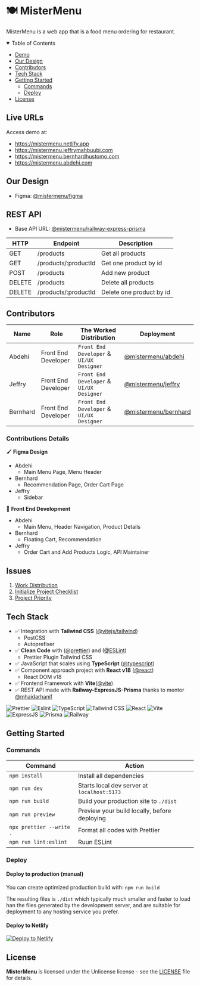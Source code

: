 # 🍽️ MisterMenu

MisterMenu is a web app that is a food menu ordering for restaurant.

<details open>
<summary> Table of Contents </summary>

- [Demo](#demo)
- [Our Design](#our-design)
- [Contributors](#contributors)
- [Tech Stack](#tech-stack)
- [Getting Started](#getting-started)
  - [Commands](#commands)
  - [Deploy](#deploy)
- [License](#license)

</details>

## Live URLs

Access demo at:

- <https://mistermenu.netlify.app>
- <https://mistermenu.jeffrymahbuubi.com>
- <https://mistermenu.bernhardhustomo.com>
- <https://mistermenu.abdehi.com>

## Our Design

- Figma: [@mistermenu/figma](https://www.figma.com/file/R2vcyMmktVMeFGhRPJpPT9/Mister-Menu)

## REST API

- Base API URL: [@mistermenu/railway-express-prisma](https://mistermenu-api.up.railway.app)

| HTTP   | Endpoint             | Description              |
| ------ | -------------------- | ------------------------ |
| GET    | /products            | Get all products         |
| GET    | /products/:productId | Get one product by id    |
| POST   | /products            | Add new product          |
| DELETE | /products            | Delete all products      |
| DELETE | /products/:productId | Delete one product by id |

## Contributors

| Name     | Role                | The Worked Distribution                  | Deployment                                                     |
| -------- | ------------------- | ---------------------------------------- | -------------------------------------------------------------- |
| Abdehi   | Front End Developer | `Front End Developer` & `UI/UX Designer` | [@mistermenu/abdehi](https://mistermenu.abdehi.com)            |
| Jeffry   | Front End Developer | `Front End Developer` & `UI/UX Designer` | [@mistermenu/jeffry](https://mistermenu.jeffrymahbuubi.com)    |
| Bernhard | Front End Developer | `Front End Developer` & `UI/UX Designer` | [@mistermenu/bernhard](https://mistermenu.bernhardhustomo.com) |

### Contributions Details

🖌️ **Figma Design**

- Abdehi
  - Main Menu Page, Menu Header
- Bernhard
  - Recommendation Page, Order Cart Page
- Jeffry
  - Sidebar

🧠 **Front End Development**

- Abdehi
  - Main Menu, Header Navigation, Product Details
- Bernhard
  - Floating Cart, Recommendation
- Jeffry
  - Order Cart and Add Products Logic, API Maintainer

## Issues

1. [Work Distribution](https://github.com/mistermenu/mistermenu/issues/1)
2. [Initialize Project Checklist](https://github.com/mistermenu/mistermenu/issues/2)
3. [Project Priority](https://github.com/mistermenu/mistermenu/issues/3)

## Tech Stack

- ✅ Integration with **Tailwind CSS** ([@vitejs/tailwind](https://tailwindcss.com/docs/guides/vite))
  - PostCSS
  - Autoprefixer
- ✅ **Clean Code** with ([@prettier](https://prettier.io/docs/en/install.html)) and ([@ESLint](https://eslint.org/))
  - Prettier Plugin Tailwind CSS
- ✅ JavaScript that scales using **TypeScript** ([@typescript](https://www.typescriptlang.org/docs/handbook/intro.html))
- ✅ Component approach project with **React v18** ([@react](https://create-react-app.dev/docs/getting-started/))
  - React DOM v18
- ✅ Frontend Framework with **Vite**([@vite](https://vitejs.dev/guide/))
- ✅ REST API made with **Railway-ExpressJS-Prisma** thanks to mentor [@mhaidarhanif](https://github.com/mhaidarhanif)

![Prettier](https://img.shields.io/badge/prettier-1A2C34?style=for-the-badge&logo=prettier&logoColor=F7BA3E)
![Eslint](https://img.shields.io/badge/eslint-3A33D1?style=for-the-badge&logo=eslint&logoColor=white)
![TypeScript](https://img.shields.io/badge/TypeScript-007ACC?style=for-the-badge&logo=typescript&logoColor=white)
![Tailwind CSS](https://img.shields.io/badge/Tailwind_CSS-38B2AC?style=for-the-badge&logo=tailwind-css&logoColor=white)
![React](https://img.shields.io/badge/React-20232A?style=for-the-badge&logo=react&logoColor=61DAFB)
![Vite](https://img.shields.io/badge/Vite-B73BFE?style=for-the-badge&logo=vite&logoColor=FFD62E)
![ExpressJS](https://img.shields.io/badge/Express.js-000000?style=for-the-badge&logo=express&logoColor=white)
![Prisma](https://img.shields.io/badge/Prisma-3982CE?style=for-the-badge&logo=Prisma&logoColor=white)
![Railway](https://img.shields.io/badge/Railway-131415?style=for-the-badge&logo=railway&logoColor=white)

## Getting Started

### Commands

| Command                  | Action                                       |
| ------------------------ | -------------------------------------------- |
| `npm install`            | Install all dependencies                     |
| `npm run dev`            | Starts local dev server at `localhost:5173`  |
| `npm run build`          | Build your production site to `./dist`       |
| `npm run preview`        | Preview your build locally, before deploying |
| `npx prettier --write .` | Format all codes with Prettier               |
| `npm run lint:eslint`    | Ruun ESLint                                  |

### Deploy

#### Deploy to production (manual)

You can create optimized production build with:
`npm run build`

The resulting files is `./dist` which typically much smaller and faster to load han the files generated by the development server, and are suitable for deployment to any hosting service you prefer.

#### Deploy to Netlify

[![Deploy to Netlify](https://www.netlify.com/img/deploy/button.svg)](https://app.netlify.com/start/deploy?repository=https://github.com/mistermenu/mistermenu)

## License

**MisterMenu** is licensed under the Unlicense license - see the [LICENSE](https://github.com/mistermenu/mistermenu/blob/main/LICENSE) file for details.
